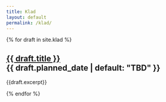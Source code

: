 ```yaml
---
title: Klad
layout: default
permalink: /klad/
---
```


{% for draft in site.klad %}
<h2>
<a href="{{draft.url}}">{{ draft.title }}</a>
<div class="right subtitle">{{ draft.planned_date | default: "TBD" }}</aside>
</h2>
{{draft.excerpt}}

{% endfor %}